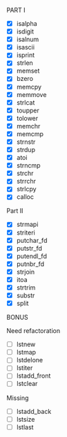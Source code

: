 PART I

- [x] isalpha
- [x] isdigit
- [x] isalnum
- [x] isascii
- [x] isprint
- [x] strlen
- [x] memset
- [x] bzero
- [x] memcpy
- [x] memmove
- [x] strlcat
- [x] toupper
- [x] tolower
- [x] memchr
- [x] memcmp
- [x] strnstr
- [x] strdup
- [x] atoi
- [x] strncmp
- [x] strchr
- [x] strrchr
- [x] strlcpy
- [x] calloc

Part II

- [x] strmapi
- [x] striteri
- [x] putchar_fd
- [x] putstr_fd
- [x] putendl_fd
- [x] putnbr_fd
- [x] strjoin
- [x] itoa
- [x] strtrim
- [x] substr
- [x] split

BONUS

Need refactoration
- [ ] lstnew
- [ ] lstmap
- [ ] lstdelone
- [ ] lstiter
- [ ] lstadd_front
- [ ] lstclear

Missing
- [ ] lstadd_back
- [ ] lstsize
- [ ] lstlast